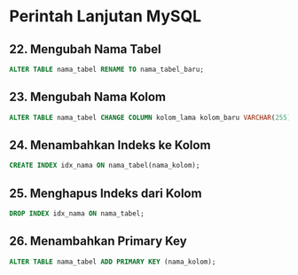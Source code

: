 # Perintah Lanjutan MySQL

## 22. Mengubah Nama Tabel
```sql
ALTER TABLE nama_tabel RENAME TO nama_tabel_baru;
```

## 23. Mengubah Nama Kolom
```sql
ALTER TABLE nama_tabel CHANGE COLUMN kolom_lama kolom_baru VARCHAR(255);
```

## 24. Menambahkan Indeks ke Kolom
```sql
CREATE INDEX idx_nama ON nama_tabel(nama_kolom);
```

## 25. Menghapus Indeks dari Kolom
```sql
DROP INDEX idx_nama ON nama_tabel;
```

## 26. Menambahkan Primary Key
```sql
ALTER TABLE nama_tabel ADD PRIMARY KEY (nama_kolom);
```